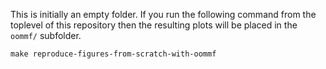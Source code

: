 This is initially an empty folder. If you run the following command
from the toplevel of this repository then the resulting plots will be
placed in the `oommf/` subfolder.
```
make reproduce-figures-from-scratch-with-oommf
```
